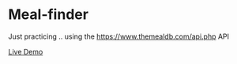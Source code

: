 # Meal-finder
Just practicing .. using the  https://www.themealdb.com/api.php API    

<a href="https://meal-finder-themealdb-api.netlify.app" target="_blank">Live Demo</a>

